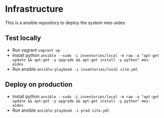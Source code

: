 Infrastructure
==============

This is a ansible repository to deploy the system mes-aides


Test locally
------------

 * Run vagrant `vagrant up`
 * Install python `ansible --sudo -i inventories/local -m raw -a "apt-get update && apt-get -y upgrade && apt-get install -y python" mes-aides`
 * Run ansible `ansible-playbook -i inventories/local site.yml`



Deploy on production
--------------------

 * Install python `ansible --sudo -i inventories/local -m raw -a "apt-get update && apt-get -y upgrade && apt-get install -y python" mes-aides`
 * Run ansible `ansible-playbook -i prod site.yml`
